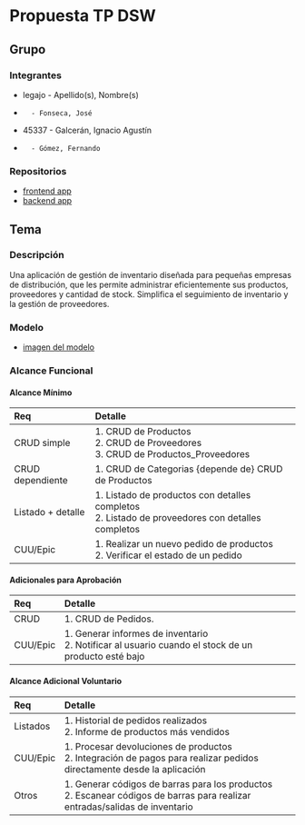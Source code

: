 # Propuesta TP DSW

## Grupo

### Integrantes

- legajo - Apellido(s), Nombre(s)

*       - Fonseca, José
* 45337 - Galcerán, Ignacio Agustín
*       - Gómez, Fernando

### Repositorios

- [frontend app](https://github.com/IgnacioGalceran/DSW-Frontend)
- [backend app](https://github.com/IgnacioGalceran/DSW-Backend)

## Tema

### Descripción

Una aplicación de gestión de inventario diseñada para pequeñas empresas de distribución, que les permite administrar eficientemente sus productos, proveedores y cantidad de stock. Simplifica el seguimiento de inventario y la gestión de proveedores.

### Modelo

- [imagen del modelo](https://prnt.sc/rv8D3w1tqOiV)

### Alcance Funcional

#### Alcance Mínimo

| Req               | Detalle                                                                                             |
| :---------------- | :-------------------------------------------------------------------------------------------------- |
| CRUD simple       | 1. CRUD de Productos<br>2. CRUD de Proveedores<br>3. CRUD de Productos_Proveedores                  |
| CRUD dependiente  | 1. CRUD de Categorias {depende de} CRUD de Productos                                                |
| Listado + detalle | 1. Listado de productos con detalles completos<br> 2. Listado de proveedores con detalles completos |
| CUU/Epic          | 1. Realizar un nuevo pedido de productos<br>2. Verificar el estado de un pedido                     |

#### Adicionales para Aprobación

| Req      | Detalle                                                                                               |
| :------- | :---------------------------------------------------------------------------------------------------- |
| CRUD     | 1. CRUD de Pedidos.                                                                                   |
| CUU/Epic | 1. Generar informes de inventario<br>2. Notificar al usuario cuando el stock de un producto esté bajo |

#### Alcance Adicional Voluntario

| Req      | Detalle                                                                                                                       |
| :------- | :---------------------------------------------------------------------------------------------------------------------------- |
| Listados | 1. Historial de pedidos realizados<br>2. Informe de productos más vendidos                                                    |
| CUU/Epic | 1. Procesar devoluciones de productos<br>2. Integración de pagos para realizar pedidos directamente desde la aplicación       |
| Otros    | 1. Generar códigos de barras para los productos<br>2. Escanear códigos de barras para realizar entradas/salidas de inventario |
